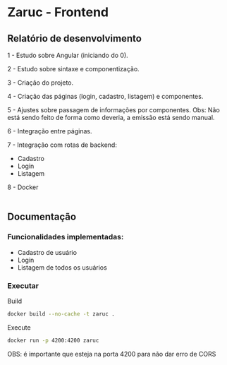 # Zaruc - Frontend

## Relatório de desenvolvimento

1 - Estudo sobre Angular (iniciando do 0). <br>

2 - Estudo sobre sintaxe e componentização. <br>

3 - Criação do projeto. <br>

4 - Criação das páginas (login, cadastro, listagem) e componentes. <br>

5 - Ajustes sobre passagem de informações por componentes. Obs: Não está sendo feito de forma como deveria, a emissão está sendo manual. <br>

6 - Integração entre páginas. <br>

7 - Integração com rotas de backend: <br>

- Cadastro <br>
- Login <br>
- Listagem <br>

8 - Docker<br>
<br>
## Documentação

### Funcionalidades implementadas: <br>
  - Cadastro de usuário
  - Login
  - Listagem de todos os usuários

### Executar 
Build 
``` sh
docker build --no-cache -t zaruc .
```

Execute
``` sh
docker run -p 4200:4200 zaruc
```
OBS: é importante que esteja na porta 4200 para não dar erro de CORS
